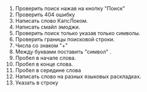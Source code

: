 1) Проверить поиск нажав на кнопку "Поиск"
2) Проверить 404 ошибку
3) Написать слово КапсЛоком.
4) Написать смайл эмоджи.
5) Проверить поиск только указав только символы.
6) Проверить границы поисковой строки.
7) Числа со знаком "+" 
8) Между буквами поставить "символ" .
9) Пробел в начале слова.
10) Пробел в конце слова.
11) Пробел в середине слова
12) Написать слово на разных языковых раскладках.
13) Указать в строку <script>
14) Переход по ссылками
15) Переход по названиям которых нет на сайте.
